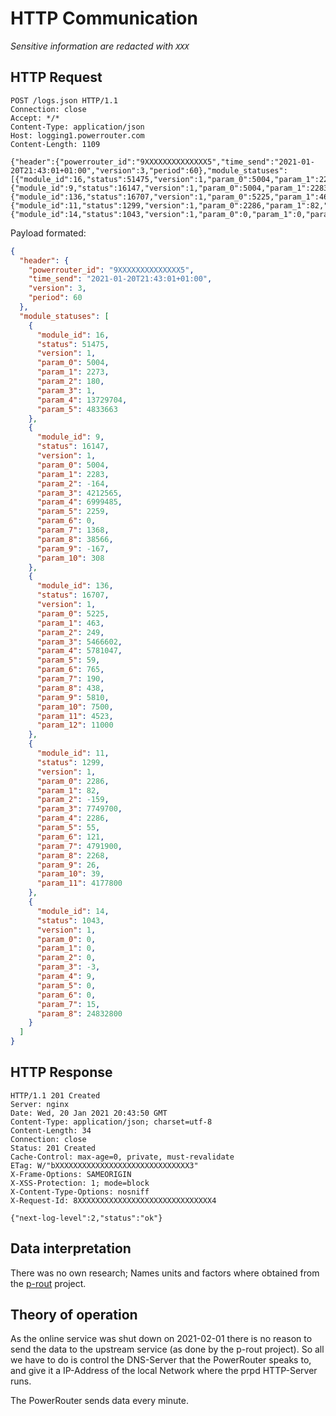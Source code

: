 # HTTP Communication

*Sensitive information are redacted with `XXX`*

## HTTP Request

```
POST /logs.json HTTP/1.1
Connection: close
Accept: */*
Content-Type: application/json
Host: logging1.powerrouter.com
Content-Length: 1109

{"header":{"powerrouter_id":"9XXXXXXXXXXXXXX5","time_send":"2021-01-20T21:43:01+01:00","version":3,"period":60},"module_statuses":[{"module_id":16,"status":51475,"version":1,"param_0":5004,"param_1":2273,"param_2":180,"param_3":1,"param_4":13729704,"param_5":4833663},{"module_id":9,"status":16147,"version":1,"param_0":5004,"param_1":2283,"param_2":-164,"param_3":4212565,"param_4":6999485,"param_5":2259,"param_6":0,"param_7":1368,"param_8":38566,"param_9":-167,"param_10":308},{"module_id":136,"status":16707,"version":1,"param_0":5225,"param_1":463,"param_2":249,"param_3":5466602,"param_4":5781047,"param_5":59,"param_6":765,"param_7":190,"param_8":438,"param_9":5810,"param_10":7500,"param_11":4523,"param_12":11000},{"module_id":11,"status":1299,"version":1,"param_0":2286,"param_1":82,"param_2":-159,"param_3":7749700,"param_4":2286,"param_5":55,"param_6":121,"param_7":4791900,"param_8":2268,"param_9":26,"param_10":39,"param_11":4177800},{"module_id":14,"status":1043,"version":1,"param_0":0,"param_1":0,"param_2":0,"param_3":-3,"param_4":9,"param_5":0,"param_6":0,"param_7":15,"param_8":24832800}]}
```

Payload formated:

``` json
{
  "header": {
    "powerrouter_id": "9XXXXXXXXXXXXXX5",
    "time_send": "2021-01-20T21:43:01+01:00",
    "version": 3,
    "period": 60
  },
  "module_statuses": [
    {
      "module_id": 16,
      "status": 51475,
      "version": 1,
      "param_0": 5004,
      "param_1": 2273,
      "param_2": 180,
      "param_3": 1,
      "param_4": 13729704,
      "param_5": 4833663
    },
    {
      "module_id": 9,
      "status": 16147,
      "version": 1,
      "param_0": 5004,
      "param_1": 2283,
      "param_2": -164,
      "param_3": 4212565,
      "param_4": 6999485,
      "param_5": 2259,
      "param_6": 0,
      "param_7": 1368,
      "param_8": 38566,
      "param_9": -167,
      "param_10": 308
    },
    {
      "module_id": 136,
      "status": 16707,
      "version": 1,
      "param_0": 5225,
      "param_1": 463,
      "param_2": 249,
      "param_3": 5466602,
      "param_4": 5781047,
      "param_5": 59,
      "param_6": 765,
      "param_7": 190,
      "param_8": 438,
      "param_9": 5810,
      "param_10": 7500,
      "param_11": 4523,
      "param_12": 11000
    },
    {
      "module_id": 11,
      "status": 1299,
      "version": 1,
      "param_0": 2286,
      "param_1": 82,
      "param_2": -159,
      "param_3": 7749700,
      "param_4": 2286,
      "param_5": 55,
      "param_6": 121,
      "param_7": 4791900,
      "param_8": 2268,
      "param_9": 26,
      "param_10": 39,
      "param_11": 4177800
    },
    {
      "module_id": 14,
      "status": 1043,
      "version": 1,
      "param_0": 0,
      "param_1": 0,
      "param_2": 0,
      "param_3": -3,
      "param_4": 9,
      "param_5": 0,
      "param_6": 0,
      "param_7": 15,
      "param_8": 24832800
    }
  ]
}
```

## HTTP Response

```
HTTP/1.1 201 Created
Server: nginx
Date: Wed, 20 Jan 2021 20:43:50 GMT
Content-Type: application/json; charset=utf-8
Content-Length: 34
Connection: close
Status: 201 Created
Cache-Control: max-age=0, private, must-revalidate
ETag: W/"bXXXXXXXXXXXXXXXXXXXXXXXXXXXXXX3"
X-Frame-Options: SAMEORIGIN
X-XSS-Protection: 1; mode=block
X-Content-Type-Options: nosniff
X-Request-Id: 8XXXXXXXXXXXXXXXXXXXXXXXXXXXXXX4

{"next-log-level":2,"status":"ok"}
```

## Data interpretation

There was no own research; Names units and factors where obtained from the
[p-rout](https://github.com/trebb/p-rout) project.

## Theory of operation

As the online service was shut down on 2021-02-01 there is no reason to send
the data to the upstream service (as done by the p-rout project). So all we
have to do is control the DNS-Server that the PowerRouter speaks to, and give
it a IP-Address of the local Network where the prpd HTTP-Server runs.

The PowerRouter sends data every minute.
